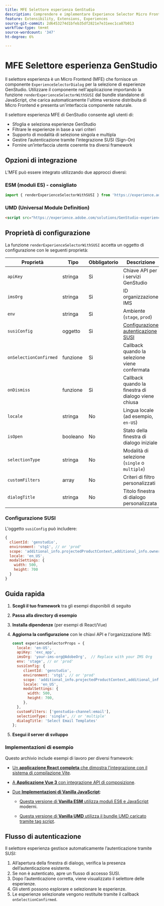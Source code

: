 ```yaml
---
title: MFE Selettore esperienza GenStudio
description: Comprendere e implementare Experience Selector Micro FrontEnd per le app e i componenti aggiuntivi GenStudio.
feature: Extensibility, Extensions, Experiences
source-git-commit: 2d6453274d1bfeb35df2821e7e31eec1ca87b013
workflow-type: tm+mt
source-wordcount: '347'
ht-degree: 6%

---
```


# MFE Selettore esperienza GenStudio

Il selettore esperienza è un Micro Frontend (MFE) che fornisce un componente `ExperienceSelectorDialog` per la selezione di esperienze GenStudio. Utilizzare il componente nell&#39;applicazione importando la funzione `renderExperienceSelectorWithSUSI` dal bundle standalone di JavaScript, che carica automaticamente l&#39;ultima versione distribuita di Micro Frontend e presenta un&#39;interfaccia componente naturale.

Il selettore esperienza MFE di GenStudio consente agli utenti di:

- Sfoglia e seleziona esperienze GenStudio
- Filtrare le esperienze in base a vari criteri
- Supporto di modalità di selezione singola e multipla
- Gestire l’autenticazione tramite l’integrazione SUSI (Sign-On)
- Fornire un’interfaccia utente coerente tra diversi framework

## Opzioni di integrazione

L’MFE può essere integrato utilizzando due approcci diversi:

### ESM (moduli ES) - consigliato

```javascript
import { renderExperienceSelectorWithSUSI } from 'https://experience.adobe.com/solutions/GenStudio-experience-selector-mfe/static-assets/resources/@genstudio/experience-selector/esm/standalone.js';
```

### UMD (Universal Module Definition)

```html
<script src="https://experience.adobe.com/solutions/GenStudio-experience-selector-mfe/static-assets/resources/@genstudio/experience-selector/umd/standalone.js"></script>
```

## Proprietà di configurazione

La funzione `renderExperienceSelectorWithSUSI` accetta un oggetto di configurazione con le seguenti proprietà:

| Proprietà | Tipo | Obbligatorio | Descrizione |
|----------|------|----------|-------------|
| `apiKey` | stringa | Sì | Chiave API per i servizi GenStudio |
| `imsOrg` | stringa | Sì | ID organizzazione IMS |
| `env` | stringa | Sì | Ambiente (`stage`, `prod`) |
| `susiConfig` | oggetto | Sì | [Configurazione autenticazione SUSI](#susi-configuration) |
| `onSelectionConfirmed` | funzione | Sì | Callback quando la selezione viene confermata |
| `onDismiss` | funzione | Sì | Callback quando la finestra di dialogo viene chiusa |
| `locale` | stringa | No | Lingua locale (ad esempio, `en-US`) |
| `isOpen` | booleano | No | Stato della finestra di dialogo iniziale |
| `selectionType` | stringa | No | Modalità di selezione (`single` o `multiple`) |
| `customFilters` | array | No | Criteri di filtro personalizzati |
| `dialogTitle` | stringa | No | Titolo finestra di dialogo personalizzata |

### Configurazione SUSI

L&#39;oggetto `susiConfig` può includere:

```javascript
{
  clientId: 'genstudio',
  environment: 'stg1', // or 'prod'
  scope: 'additional_info.projectedProductContext,additional_info.ownerOrg,AdobeID,openid,session,read_organizations,ab.manage',
  locale: 'en_US',
  modalSettings: {
    width: 500,
    height: 700
  }
}
```

## Guida rapida

1. **Scegli il tuo framework** tra gli esempi disponibili di seguito
1. **Passa alla directory di esempio**
1. **Installa dipendenze** (per esempi di React/Vue)
1. **Aggiorna la configurazione** con le chiavi API e l&#39;organizzazione IMS:

   ```javascript
   const experienceSelectorProps = {
     locale: 'en-US',
     apiKey: 'exc_app',           
     imsOrg: 'your-ims-org@AdobeOrg',  // Replace with your IMS Org
     env: 'stage', // or 'prod'
     susiConfig: {
        clientId: 'genstudio',
        environment: 'stg1', // or 'prod'
        scope: 'additional_info.projectedProductContext,additional_info.ownerOrg,AdobeID,openid,session,read_organizations,ab.manage',
        locale: 'en_US',
        modalSettings: {
          width: 500,
          height: 700,
        },
     },
     customFilters: ['genstudio-channel:email'],
     selectionType: 'single', // or 'multiple'
     dialogTitle: 'Select Email Templates'
   };
   ```

1. **Esegui il server di sviluppo**

### Implementazioni di esempio

Questo archivio include esempi di lavoro per diversi framework:

- [Un **applicazione React completa** che dimostra l&#39;integrazione con il sistema di compilazione Vite](https://github.com/adobe/genstudio-extensibility-examples/tree/main/genstudio-experience-selector-mfe/react-js).

- [A **Applicazione Vue 3** con integrazione API di composizione](https://github.com/adobe/genstudio-extensibility-examples/tree/main/genstudio-experience-selector-mfe/vue-js).

- [Due **Implementazioni di Vanilla JavaScript**](https://github.com/adobe/genstudio-extensibility-examples/tree/main/genstudio-experience-selector-mfe/vanilla-js):

   - [Questa versione di **Vanilla ESM** utilizza moduli ES6 e JavaScript](https://github.com/adobe/genstudio-extensibility-examples/tree/main/genstudio-experience-selector-mfe/vanilla-js/vanilla-esm) moderni.

   - [Questa versione di **Vanilla UMD** utilizza il bundle UMD caricato tramite tag script](https://github.com/adobe/genstudio-extensibility-examples/tree/main/genstudio-experience-selector-mfe/vanilla-js/vanilla-umd-global-var).

## Flusso di autenticazione

Il selettore esperienza gestisce automaticamente l’autenticazione tramite SUSI:

1. All’apertura della finestra di dialogo, verifica la presenza dell’autenticazione esistente.
1. Se non è autenticato, apre un flusso di accesso SUSI.
1. Dopo l’autenticazione corretta, viene visualizzato il selettore delle esperienze.
1. Gli utenti possono esplorare e selezionare le esperienze.
1. Le esperienze selezionate vengono restituite tramite il callback `onSelectionConfirmed`.
